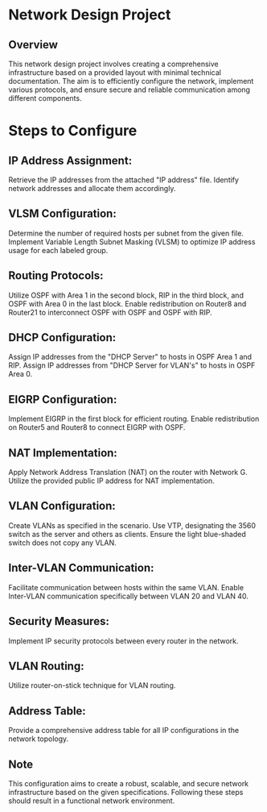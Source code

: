 # Network Design Project
## Overview
This network design project involves creating a comprehensive infrastructure based on a provided layout with minimal technical documentation. The aim is to efficiently configure the network, implement various protocols, and ensure secure and reliable communication among different components.

# Steps to Configure
## IP Address Assignment:

Retrieve the IP addresses from the attached "IP address" file.
Identify network addresses and allocate them accordingly.
## VLSM Configuration:

Determine the number of required hosts per subnet from the given file.
Implement Variable Length Subnet Masking (VLSM) to optimize IP address usage for each labeled group.
## Routing Protocols:

Utilize OSPF with Area 1 in the second block, RIP in the third block, and OSPF with Area 0 in the last block.
Enable redistribution on Router8 and Router21 to interconnect OSPF with OSPF and OSPF with RIP.
## DHCP Configuration:

Assign IP addresses from the "DHCP Server" to hosts in OSPF Area 1 and RIP.
Assign IP addresses from "DHCP Server for VLAN's" to hosts in OSPF Area 0.
## EIGRP Configuration:

Implement EIGRP in the first block for efficient routing.
Enable redistribution on Router5 and Router8 to connect EIGRP with OSPF.
## NAT Implementation:

Apply Network Address Translation (NAT) on the router with Network G.
Utilize the provided public IP address for NAT implementation.
## VLAN Configuration:

Create VLANs as specified in the scenario.
Use VTP, designating the 3560 switch as the server and others as clients. Ensure the light blue-shaded switch does not copy any VLAN.
## Inter-VLAN Communication:

Facilitate communication between hosts within the same VLAN.
Enable Inter-VLAN communication specifically between VLAN 20 and VLAN 40.
## Security Measures:

Implement IP security protocols between every router in the network.
## VLAN Routing:
Utilize router-on-stick technique for VLAN routing.
## Address Table:
Provide a comprehensive address table for all IP configurations in the network topology.
## Note
This configuration aims to create a robust, scalable, and secure network infrastructure based on the given specifications. Following these steps should result in a functional network environment.






